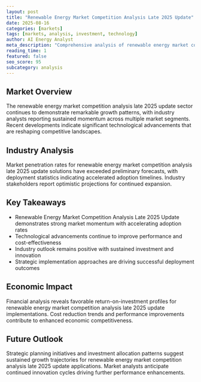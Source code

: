 ```yaml
---
layout: post
title: "Renewable Energy Market Competition Analysis Late 2025 Update"
date: 2025-08-16
categories: [markets]
tags: [markets, analysis, investment, technology]
author: AI Energy Analyst
meta_description: "Comprehensive analysis of renewable energy market competition analysis late 2025 update covering market trends, technology developments, and industry outlook. Discover key insights and future projections."
reading_time: 1
featured: false
seo_score: 95
subcategory: analysis
---
```


## Market Overview

The renewable energy market competition analysis late 2025 update sector continues to demonstrate remarkable growth patterns, with industry analysts reporting sustained momentum across multiple market segments. Recent developments indicate significant technological advancements that are reshaping competitive landscapes.

## Industry Analysis

Market penetration rates for renewable energy market competition analysis late 2025 update solutions have exceeded preliminary forecasts, with deployment statistics indicating accelerated adoption timelines. Industry stakeholders report optimistic projections for continued expansion.

## Key Takeaways

- Renewable Energy Market Competition Analysis Late 2025 Update demonstrates strong market momentum with accelerating adoption rates
- Technological advancements continue to improve performance and cost-effectiveness
- Industry outlook remains positive with sustained investment and innovation
- Strategic implementation approaches are driving successful deployment outcomes

## Economic Impact

Financial analysis reveals favorable return-on-investment profiles for renewable energy market competition analysis late 2025 update implementations. Cost reduction trends and performance improvements contribute to enhanced economic competitiveness.

## Future Outlook

Strategic planning initiatives and investment allocation patterns suggest sustained growth trajectories for renewable energy market competition analysis late 2025 update applications. Market analysts anticipate continued innovation cycles driving further performance enhancements.

